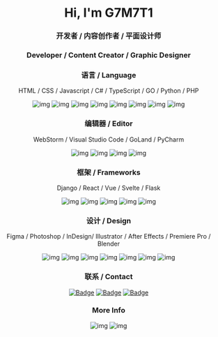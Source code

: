 <h1 align="center">Hi, I'm G7M7T1</h1>

<h3 align="center">开发者 / 内容创作者 / 平面设计师</h3>
<h3 align="center">Developer / Content Creator / Graphic Designer</h3>

<div align="center">
  <h3>语言 / Language</h3>
  <p>HTML / CSS / Javascript / C# / TypeScript / GO / Python / PHP</p>
  <img src="https://img.shields.io/badge/html5-%23E34F26.svg?style=for-the-badge&logo=html5&logoColor=white" alt="img"></img>
  <img src="https://img.shields.io/badge/css3-%231572B6.svg?style=for-the-badge&logo=css3&logoColor=white" alt="img"></img>
  <img src="https://img.shields.io/badge/javascript-%23323330.svg?style=for-the-badge&logo=javascript&logoColor=%23F7DF1E" alt="img"></img>
  <img src="https://img.shields.io/badge/c%23-%23239120.svg?style=for-the-badge&logo=c-sharp&logoColor=white" alt="img"></img>
  <img src="https://img.shields.io/badge/typescript-%23007ACC.svg?style=for-the-badge&logo=typescript&logoColor=white" alt="img"></img>
  <img src="https://img.shields.io/badge/go-%2300ADD8.svg?style=for-the-badge&logo=go&logoColor=white" alt="img"></img>
  <img src="https://img.shields.io/badge/php-%23777BB4.svg?style=for-the-badge&logo=php&logoColor=white" alt="img"></img>
  <img src="https://img.shields.io/badge/python-3670A0?style=for-the-badge&logo=python&logoColor=ffdd54" alt="img"></img>

  <h3>编辑器 / Editor</h3>
  <p>WebStorm / Visual Studio Code / GoLand / PyCharm</p>
  <img src="https://img.shields.io/badge/webstorm-143?style=for-the-badge&logo=webstorm&logoColor=white&color=black" alt="img"></img>
  <img src="https://img.shields.io/badge/Visual%20Studio%20Code-0078d7.svg?style=for-the-badge&logo=visual-studio-code&logoColor=white" alt="img"></img>
  <img src="https://img.shields.io/badge/pycharm-143?style=for-the-badge&logo=pycharm&logoColor=black&color=black&labelColor=green" alt="img"></img>
  <img src="https://img.shields.io/badge/phpstorm-143?style=for-the-badge&logo=phpstorm&logoColor=black&color=black&labelColor=darkorchid" alt="img"></img>
  
  <h3>框架 / Frameworks</h3>
  <p>Django / React / Vue / Svelte / Flask</p>
  <img src="https://img.shields.io/badge/django-%23092E20.svg?style=for-the-badge&logo=django&logoColor=white" alt="img"></img>
  <img src="https://img.shields.io/badge/react-%2320232a.svg?style=for-the-badge&logo=react&logoColor=%2361DAFB" alt="img"></img>
  <img src="https://img.shields.io/badge/vuejs-%2335495e.svg?style=for-the-badge&logo=vuedotjs&logoColor=%234FC08D" alt="img"></img>
  <img src="https://img.shields.io/badge/svelte-%23f1413d.svg?style=for-the-badge&logo=svelte&logoColor=white" alt="img"></img>
  <img src="https://img.shields.io/badge/flask-%23000.svg?style=for-the-badge&logo=flask&logoColor=white" alt="img"></img>
  
  <h3>设计 / Design</h3>
  <p>Figma / Photoshop / InDesign/ Illustrator / After Effects / Premiere Pro / Blender</p>
  <img src="https://img.shields.io/badge/figma-%23F24E1E.svg?style=for-the-badge&logo=figma&logoColor=white" alt="img"></img>
  <img src="https://img.shields.io/badge/adobephotoshop-%2331A8FF.svg?style=for-the-badge&logo=adobephotoshop&logoColor=white" alt="img"></img>
  <img src="https://img.shields.io/badge/Adobe%20InDesign-49021F?style=for-the-badge&logo=adobeindesign&logoColor=white" alt="img"></img>
  <img src="https://img.shields.io/badge/adobeillustrator-%23FF9A00.svg?style=for-the-badge&logo=adobeillustrator&logoColor=white" alt="img"></img>
  <img src="https://img.shields.io/badge/Adobe%20After%20Effects-9999FF.svg?style=for-the-badge&logo=Adobe%20After%20Effects&logoColor=white" alt="img"></img>
  <img src="https://img.shields.io/badge/Adobe%20Premiere%20Pro-9999FF.svg?style=for-the-badge&logo=Adobe%20Premiere%20Pro&logoColor=white" alt="img"></img>
  <img src="https://img.shields.io/badge/blender-%23F5792A.svg?style=for-the-badge&logo=blender&logoColor=white" alt="img"></img>
</div>

<div align="center">
  <h3>联系 / Contact</h3>
  <a href="https://www.youtube.com/c/G7M7T1"><img src="https://img.shields.io/badge/Youtube-G7M7T1-red" alt="Badge" /></a>
  <a href="https://twitter.com/G7M7T1"><img src="https://img.shields.io/badge/Twitter-G7M7T1-blue" alt="Badge" /></a>
  <a href="https://steamcommunity.com/id/G7M7T1/"><img src="https://img.shields.io/badge/Steam-G7M7T1-lightgrey" alt="Badge" /></a>
</div>

<div align="center">
  <h3>More Info</h3>
  <img src="https://github-readme-stats.vercel.app/api?username=g7m7t1&show_icons=true&hide_title=true&count_private=true" alt="img" />
  <img src="https://github-readme-stats.vercel.app/api/top-langs/?username=G7M7T1&langs_count=14&count_private=true&layout=compact&include_all_commits=true&card_width=450" alt="img" />
</div>
